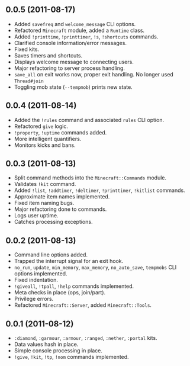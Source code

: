0.0.5 (2011-08-17)
------------------

* Added `savefreq` and `welcome_message` CLI options.
* Refactored `Minecraft` module, added a `Runtime` class.
* Added `!printtime`, `!printtimer`, `!s`, `!shortcuts` commands.
* Clarified console information/error messages.
* Fixed kits.
* Saves timers and shortcuts.
* Displays welcome message to connecting users.
* Major refactoring to server process handling.
* `save_all` on exit works now, proper exit handling.  No longer used `Thread#join`
* Toggling mob state (`--tempmob`) prints new state.

0.0.4 (2011-08-14)
------------------

* Added the `!rules` command and associated `rules` CLI option.
* Refactored `give` logic.
* `!property`, `!uptime` commands added.
* More intelligent quantifiers.
* Monitors kicks and bans.

0.0.3 (2011-08-13)
------------------

* Split command methods into the `Minecraft::Commands` module.
* Validates `!kit` command.
* Added `!list`, `!addtimer`, `!deltimer`, `!printtimer`, `!kitlist` commands.
* Approximate item names implemented.
* Fixed item naming bugs.
* Major refactoring done to commands.
* Logs user uptime.
* Catches processing exceptions.

0.0.2 (2011-08-13)
------------------

* Command line options added.
* Trapped the interrupt signal for an exit hook.
* `no_run`, `update`, `min_memory`, `max_memory`, `no_auto_save`, `tempmobs` CLI options implemented.
* Fixed indentation.
* `!giveall`, `!tpall`, `!help` commands implemented.
* Meta checks in place (ops, join/part).
* Privilege errors.
* Refactored `Minecraft::Server`, added `Minecraft::Tools`.

0.0.1 (2011-08-12)
------------------

* `:diamond`, `:garmour`, `:armour`, `:ranged`, `:nether`, `:portal` kits.
* Data values hash in place.
* Simple console processing in place.
* `!give`, `!kit`, `!tp`, `!nom` commands implemented.
